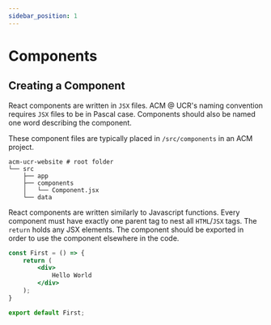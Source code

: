 ```yaml
---
sidebar_position: 1
---
```


# Components

## Creating a Component

React components are written in `JSX` files. ACM @ UCR's naming convention requires `JSX` files to be in Pascal case. Components should also be named one word describing the component.

These component files are typically placed in `/src/components` in an ACM project.

```
acm-ucr-website # root folder
└── src
    ├── app
    ├── components
    │	└── Component.jsx
	└── data
```

React components are written similarly to Javascript functions. Every component must have exactly one parent tag to nest all `HTML`/`JSX` tags. The `return` holds any JSX elements. The component should be exported in order to use the component elsewhere in the code.

```jsx title="/src/components/Component.jsx"
const First = () => {
	return (
		<div>
			Hello World
		</div>
	);
}

export default First;
```